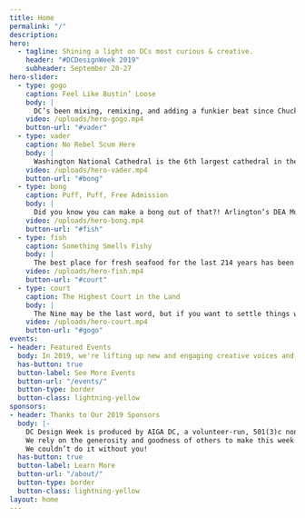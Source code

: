 ```yaml
---
title: Home
permalink: "/"
description:
hero:
  - tagline: Shining a light on DCs most curious & creative.
    header: "#DCDesignWeek 2019"
    subheader: September 20-27
hero-slider:
  - type: gogo
    caption: Feel Like Bustin’ Loose
    body: |
      DC’s been mixing, remixing, and adding a funkier beat since Chuck Brown kept his fans on the dance floors for hours in the 60s and 70s. In the 80s, the city even re-used its snowmobiles for mobile stages to provide free go-go concerts all summer!
    video: /uploads/hero-gogo.mp4
    button-url: "#vader"
  - type: vader
    caption: No Rebel Scum Here
    body: |
      Washington National Cathedral is the 6th largest cathedral in the world, and it’s covered with gargoyles like the Master Carver, the Pretentious Dragon, and...Darth Vader?? I guess he does [find our lack of faith...disturbing](https://www.youtube.com/watch?v=m0XuKORufGk){:target="_blank" rel="noopener"}.
    video: /uploads/hero-vader.mp4
    button-url: "#bong"
  - type: bong
    caption: Puff, Puff, Free Admission
    body: |
      Did you know you can make a bong out of that?! Arlington’s DEA Museum boasts an extensive collection of bongs, including one made out of a plastic honey bear and another from an imitation mayonnaise jar. You can’t accuse the DMV of not being creative!
    video: /uploads/hero-bong.mp4
    button-url: "#fish"
  - type: fish
    caption: Something Smells Fishy
    body: |
      The best place for fresh seafood for the last 214 years has been the Maine Ave. Fish Market. The Fish Wharf is the oldest continuously operating fish market in the U.S. — older than the Fulton Fish Market. Take that, NYC!
    video: /uploads/hero-fish.mp4
    button-url: "#court"
  - type: court
    caption: The Highest Court in the Land
    body: |
      The Nine may be the last word, but if you want to settle things with a little three-on-three there’s an even higher court. Literally. On the top floor of the Supreme Court is the *[actual highest court](https://www.atlasobscura.com/places/highest-court-of-the-land){:target="_blank" rel="noopener"}* in the land.
    video: /uploads/hero-court.mp4
    button-url: "#gogo"
events:
- header: Featured Events
  body: In 2019, we're lifting up new and engaging creative voices and practitioners to share their own unconventional wisdom. This year, we're planning almost 40 events across the district, in Virginia, and in Maryland. Check out some of our favorites below, and click through to see everything going on each day!
  has-button: true
  button-label: See More Events
  button-url: "/events/"
  button-type: border
  button-class: lightning-yellow
sponsors:
- header: Thanks to Our 2019 Sponsors
  body: |-
    DC Design Week is produced by AIGA DC, a volunteer-run, 501(3)c nonprofit organization, in concert with a consortium of local associations, meetup groups and small businesses.
    We rely on the generosity and goodness of others to make this week of celebration a reality. Major thanks to the following partners and sponsors for your support and commitment to the DC design community.
    We couldn’t do it without you!
  has-button: true
  button-label: Learn More
  button-url: "/about/"
  button-type: border
  button-class: lightning-yellow
layout: home
---
```


